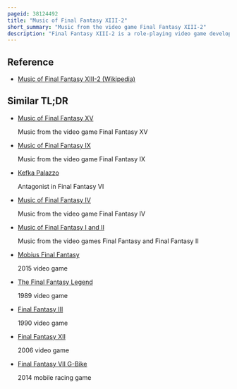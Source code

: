 ```yaml
---
pageid: 38124492
title: "Music of Final Fantasy XIII-2"
short_summary: "Music from the video game Final Fantasy XIII-2"
description: "Final Fantasy XIII-2 is a role-playing video game developed and published by Square Enix in 2011 as the sequel to Final Fantasy XIII. The Music for the Game was composed by Masashi Hamauzu naoshi Mizuta and Mitsuto Suzuki. It was intended to sound different from the Music of previous Final Fantasy Titles, featuring more musical Styles and vocal Pieces. Since the release of the game, Square Enix has published the 2011 four-disc soundtrack album, Final Fantasy XIII-2 Original Soundtrack, as well as an album of arrangements and alternate versions of tracks from the game, Final Fantasy XIII Original Soundtrack PLUS, in 2012. The Theme Song for the Game, 'yakusoku no Basho', was released by Singer Mai Fukui as a single in 2011, and the English Version of the Song, Sung by Charice Pempengco and included in the non-japanese Versions of the Game, was included on her 2012 Album Infinity."
---
```


## Reference

- [Music of Final Fantasy XIII-2 (Wikipedia)](https://en.wikipedia.org/?curid=38124492)

## Similar TL;DR

- [Music of Final Fantasy XV](/tldr/en/music-of-final-fantasy-xv)

  Music from the video game Final Fantasy XV

- [Music of Final Fantasy IX](/tldr/en/music-of-final-fantasy-ix)

  Music from the video game Final Fantasy IX

- [Kefka Palazzo](/tldr/en/kefka-palazzo)

  Antagonist in Final Fantasy VI

- [Music of Final Fantasy IV](/tldr/en/music-of-final-fantasy-iv)

  Music from the video game Final Fantasy IV

- [Music of Final Fantasy I and II](/tldr/en/music-of-final-fantasy-i-and-ii)

  Music from the video games Final Fantasy and Final Fantasy II

- [Mobius Final Fantasy](/tldr/en/mobius-final-fantasy)

  2015 video game

- [The Final Fantasy Legend](/tldr/en/the-final-fantasy-legend)

  1989 video game

- [Final Fantasy III](/tldr/en/final-fantasy-iii)

  1990 video game

- [Final Fantasy XII](/tldr/en/final-fantasy-xii)

  2006 video game

- [Final Fantasy VII G-Bike](/tldr/en/final-fantasy-vii-g-bike)

  2014 mobile racing game

